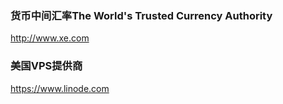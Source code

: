 ### 货币中间汇率The World's Trusted Currency Authority
http://www.xe.com

### 美国VPS提供商
https://www.linode.com  
